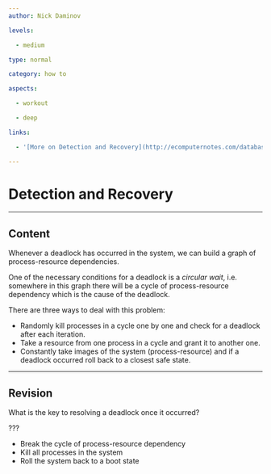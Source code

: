 ```yaml
---
author: Nick Daminov

levels:

  - medium

type: normal

category: how to

aspects:

  - workout

  - deep

links:

  - '[More on Detection and Recovery](http://ecomputernotes.com/database-system/rdbms/deadlock-detect-and-recover){website}'

---
```


# Detection and Recovery

---
## Content

Whenever a deadlock has occurred in the system, we can build a graph of process-resource dependencies.

One of the necessary conditions for a deadlock is a *circular wait*, i.e. somewhere in this graph there will be a cycle of process-resource dependency which is the cause of the deadlock.

There are three ways to deal with this problem:

 - Randomly kill processes in a cycle one by one and check for a deadlock after each iteration.
 - Take a resource from one process in a cycle and grant it to another one.
 - Constantly take images of the system (process-resource) and if a deadlock occurred roll back to a closest safe state.

---
## Revision

What is the key to resolving a deadlock once it occurred?

???

* Break the cycle of process-resource dependency
* Kill all processes in the system
* Roll the system back to a boot state